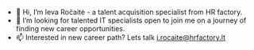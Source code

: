 - 👋 Hi, I’m Ieva Ročaitė - a talent acquisition specialist from HR factory.  
- 👀 I’m looking for talented IT specialists open to join me on a journey of finding new career opportunities. 
- 📫 Interested in new career path? Lets talk i.rocaite@hrfactory.lt

<!---
irocaite/irocaite is a ✨ special ✨ repository because its `README.md` (this file) appears on your GitHub profile.
You can click the Preview link to take a look at your changes.
--->
